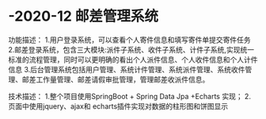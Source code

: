 # -2020-12   邮差管理系统

功能描述：
1.用户登录系统，可以查看个人寄件信息和填写寄件单提交寄件任务
2.邮差登录系统，包含三大模块:派件子系统、收件子系统、计件子系统,实现统一标准的流程管理，同时可以更明确的看出个人派件信息、个人收件信息和个人计件信息
3.后台管理系统包括用户管理、系统计件管理、系统派件管理、系统收件管理、邮差工作量管理、邮差请假审批管理，管理邮差收派件信息。

技术描述：
1.整个项目使用SpringBoot + Spring Data Jpa +Echarts 实现；
2.页面中使用jquery、ajax和 echarts插件实现对数据的柱形图和饼图显示
